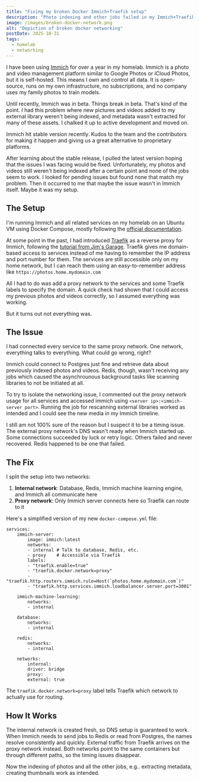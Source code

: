 ```yaml
---
title: "Fixing my broken Docker Immich+Traefik setup"
description: "Photo indexing and other jobs failed in my Immich+Traefik setup. Turns out I'd misconfigured my Docker networking with Traefik. Here's how I figured it out and what I changed."
image: /images/broken-docker-network.png
alt: "Depiction of broken docker networking"
postDate: 2025-10-31
tags:
  - homelab
  - networking
---
```


I have been using [Immich](https://github.com/immich-app/immich) for over a year in my homelab. Immich is a photo and video management platform similar to Google Photos or iCloud Photos, but it is self-hosted. This means I own and control all data. It is open-source, runs on my own infrastructure, no subscriptions, and no company uses my family photos to train models.

Until recently, Immich was in beta. Things break in beta. That's kind of the point. I had this problem where new pictures and videos added to my external library weren't being indexed, and metadata wasn't extracted for many of these assets. I chalked it up to active development and moved on.

Immich hit stable version recently. Kudos to the team and the contributors for making it happen and giving us a great alternative to proprietary platforms.

After learning about the stable release, I pulled the latest version hoping that the issues I was facing would be fixed. Unfortunately, my photos and videos still weren't being indexed after a certain point and none of the jobs seem to work. I looked for pending issues but found none that match my problem. Then it occurred to me that maybe the issue wasn't in Immich itself. Maybe it was my setup.

## The Setup

I'm running Immich and all related services on my homelab on an Ubuntu VM using Docker Compose, mostly following the [official documentation](https://docs.immich.app/install/docker-compose).

At some point in the past, I had introduced [Traefik](https://doc.traefik.io/traefik/) as a reverse proxy for Immich, following the [tutorial from Jim's Garage](https://www.youtube.com/watch?v=CmUzMi5QLzI). Traefik gives me domain-based access to services instead of me having to remember the IP address and port number for them. The services are still accessible only on my home network, but I can reach them using an easy-to-remember address like `https://photos.home.mydomain.com`

All I had to do was add a proxy network to the services and some Traefik labels to specify the domain. A quick check had shown that I could access my previous photos and videos correctly, so I assumed everything was working.

But it turns out not everything was.

## The Issue

I had connected every service to the same proxy network. One network, everything talks to everything. What could go wrong, right?

Immich could connect to Postgres just fine and retrieve data about previously indexed photos and videos. Redis, though, wasn't receiving any jobs which caused the asynchrounous background tasks like scanning libraries to not be initiated at all.

To try to isolate the networking issue, I commented out the proxy network usage for all services and accessed immich using `<server ip>:<immich-server port>`. Running the job for rescanning external libraries worked as intended and I could see the new media in my Immich timeline.

I still am not 100% sure of the reason but I suspect it to be a timing issue. The external proxy network's DNS wasn't ready when Immich started up. Some connections succeeded by luck or retry logic. Others failed and never recovered. Redis happened to be one that failed.

## The Fix

I split the setup into two networks:
1. **Internal network**: Database, Redis, Immich machine learning engine, and Immich all communicate here
2. **Proxy network**: Only Immich server connects here so Traefik can route to it

Here's a simplified version of my new `docker-compose.yml` file:

```
services:
    immich-server:
        image: immich:latest
        networks:
        - internal # Talk to database, Redis, etc.
        - proxy    # Accessible via Traefik
        labels:
        - "traefik.enable=true"
        - "traefik.docker.network=proxy"
        - "traefik.http.routers.immich.rule=Host(`photos.home.mydomain.com`)"
        - "traefik.http.services.immich.loadbalancer.server.port=3001"

    immich-machine-learning:
        networks:
        - internal

    database:
        networks:
        - internal

    redis:
        networks:
        - internal

    networks:
        internal:
        driver: bridge
        proxy:
        external: true
```

The `traefik.docker.network=proxy` label tells Traefik which network to actually use for routing.

## How It Works

The internal network is created fresh, so DNS setup is guaranteed to work. When Immich needs to send jobs to Redis or read from Postgres, the names resolve consistently and quickly. External traffic from Traefik arrives on the proxy network instead. Both networks point to the same containers but through different paths, so the timing issues disappear.

Now the indexing of photos and all the other jobs, e.g.. extracting metadata, creating thumbnails work as intended.
